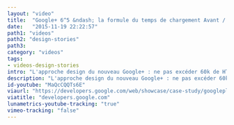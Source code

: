 ```yaml
---
layout: "video"
title:  "Google+ 6^5 &ndash; la formule du temps de chargement Avant / Après redesign"
date:   "2015-11-19 22:22:57"
path1: "videos"
path2: "design-stories"
path3:
category: "videos"
tags:
- videos-design-stories
intro: "L'approche design du nouveau Google+ : ne pas excéder 60k de HTML, 60k de JavaScript, 60k de CSS, avec des animations 60fps et un temps de chargement moyen de 0,6s."
description: "L'approche design du nouveau Google+ : ne pas excéder 60k de HTML, 60k de JavaScript, 60k de CSS, avec des animations 60fps et un temps de chargement moyen de 0,6s."
id-youtube: "MaQcCQQTs6E"
viaurl: "https://developers.google.com/web/showcase/case-study/googleplus/?ref=MagazineDuWebdesign"
viatitle: "developers.google.com"
lunametrics-youtube-tracking: "true"
vimeo-tracking: "false"
---
```

